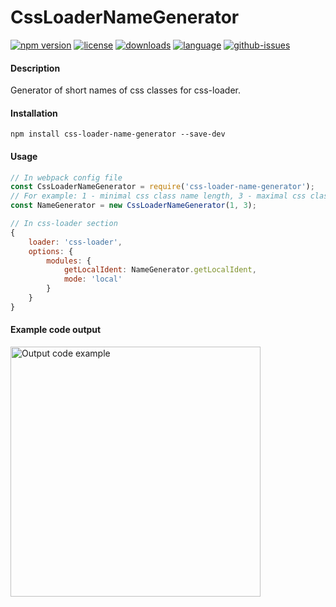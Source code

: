 # CssLoaderNameGenerator

[![npm version][npm-image]][npm-url]
[![license][license-image]][license-url]
[![downloads][downloads-image]][downloads-url]
[![language][github-language-image]][github-url]
[![github-issues][github-issues-image]][github-url]

#### Description

Generator of short names of css classes for css-loader.

#### Installation
```npm
npm install css-loader-name-generator --save-dev
```

#### Usage

```js
// In webpack config file
const CssLoaderNameGenerator = require('css-loader-name-generator');
// For example: 1 - minimal css class name length, 3 - maximal css class name length
const NameGenerator = new CssLoaderNameGenerator(1, 3);

// In css-loader section
{
    loader: 'css-loader',
    options: {
        modules: {
            getLocalIdent: NameGenerator.getLocalIdent,
            mode: 'local'
        }
    }
}
```

#### Example code output
<img src="https://github.com/Hronex/css-loader-name-generator/blob/main/src/code_example.png?raw=true" width="400" alt="Output code example">

[npm-image]: https://img.shields.io/npm/v/css-loader-name-generator.svg?style=flat-square
[npm-url]: https://npmjs.org/package/css-loader-name-generator
[license-image]: https://img.shields.io/npm/l/css-loader-name-generator.svg?style=flat-square
[license-url]: https://npmjs.org/package/css-loader-name-generator
[downloads-image]: http://img.shields.io/npm/dm/css-loader-name-generator.svg?style=flat-square
[downloads-url]: https://npmjs.org/package/css-loader-name-generator
[github-language-image]: https://img.shields.io/github/languages/top/Hronex/cssLoaderNameGenerator?style=flat-square
[github-issues-image]: https://img.shields.io/github/issues/Hronex/cssLoaderNameGenerator?style=flat-square
[github-url]: https://github.com/Hronex/cssLoaderNameGenerator